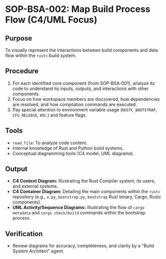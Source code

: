 # SOP-BSA-002: Map Build Process Flow (C4/UML Focus)

## Purpose
To visually represent the interactions between build components and data flow within the `rustc` build system.

## Procedure
1.  For each identified core component (from SOP-BSA-001), analyze its code to understand its inputs, outputs, and interactions with other components.
2.  Focus on how workspace members are discovered, how dependencies are resolved, and how compilation commands are executed.
3.  Pay special attention to environment variable usage (`RUSTC_BOOTSTRAP`, `CFG_RELEASE`, etc.) and feature flags.

## Tools
*   `read_file`: To analyze code content.
*   Internal knowledge of Rust and Python build systems.
*   Conceptual diagramming tools (C4 model, UML diagrams).

## Output
*   **C4 Context Diagram:** Illustrating the Rust Compiler system, its users, and external systems.
*   **C4 Container Diagram:** Detailing the main components within the `rustc` repository (e.g., `x.py`, `bootstrap.py`, `bootstrap` Rust binary, Cargo, Rustc components).
*   **UML Activity/Sequence Diagrams:** Illustrating the flow of `cargo metadata` and `cargo check/build` commands within the bootstrap process.

## Verification
*   Review diagrams for accuracy, completeness, and clarity by a "Build System Architect" agent.
